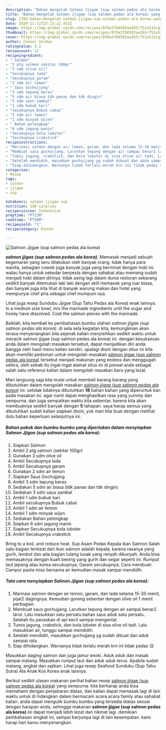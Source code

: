 ```yaml
---
description: "Bahan mengolah Salmon Jjigae (sup salmon pedas ala korea) yang Bisa Manjain Lidah"
title: "Bahan mengolah Salmon Jjigae (sup salmon pedas ala korea) yang Bisa Manjain Lidah"
slug: 2392-bahan-mengolah-salmon-jjigae-sup-salmon-pedas-ala-korea-yang-bisa-manjain-lidah
date: 2020-11-11T23:13:12.452Z
image: https://img-global.cpcdn.com/recipes/8f8a37b8583aa2b5/751x532cq70/salmon-jjigae-sup-salmon-pedas-ala-korea-foto-resep-utama.jpg
thumbnail: https://img-global.cpcdn.com/recipes/8f8a37b8583aa2b5/751x532cq70/salmon-jjigae-sup-salmon-pedas-ala-korea-foto-resep-utama.jpg
cover: https://img-global.cpcdn.com/recipes/8f8a37b8583aa2b5/751x532cq70/salmon-jjigae-sup-salmon-pedas-ala-korea-foto-resep-utama.jpg
author: Connor Valdez
ratingvalue: 3.2
reviewcount: 12
recipeingredient:
- " Salmon"
- "2 ptg salmon sekitar 100gr"
- "3 sdm olive oil"
- "Secukupnya lada"
- "Secukupnya garam"
- "2 sdm air lemon"
- " Saus Gochujjang"
- "3 sdm tepung beras"
- "5 sdm air biasa tdk panas dan tdk dingin"
- "3 sdm saus sambal"
- "1 sdm bubuk kari"
- "secukupnya Bubuk cabai"
- "1 sdm air lemon"
- "1 sdm minyak wijen"
- " Bahan pelengkap"
- "6 sdm jagung manis"
- "Secukupnya bola lobster"
- "Secukupnya crabstick"
recipeinstructions:
- "Marinasi salmon dengan air lemon, garam, dan lada selama 15-30 menit, pijat2 dagingnya. Kemudian goreng sebentar dengan olive oil 1 menit perbagian."
- "Membuat saus gochujjang. Larutkan tepung dengan air sampai benar2 larut. Lalu masukkan satu persatu bahan saus aduk satu persatu. Setelah itu panaskan di api kecil sampai mengental."
- "Tumis jagung, crabstick, dan bola lobster di sisa olive oil tadi. Lalu masukkan air, tunggu sampai mendidih."
- "Setelah mendidih, masukkan gochujjang yg sudah dibuat dan aduk sampai rata."
- "Siap dihidangkan. Warnanya tidak terlalu merah krn ini tidak pedas 😊"
categories:
- Resep
tags:
- salmon
- jjigae
- sup

katakunci: salmon jjigae sup 
nutrition: 190 calories
recipecuisine: Indonesian
preptime: "PT13M"
cooktime: "PT36M"
recipeyield: "1"
recipecategory: Dinner

---
```



![Salmon Jjigae (sup salmon pedas ala korea)](https://img-global.cpcdn.com/recipes/8f8a37b8583aa2b5/751x532cq70/salmon-jjigae-sup-salmon-pedas-ala-korea-foto-resep-utama.jpg)

<b><i>salmon jjigae (sup salmon pedas ala korea)</i></b>, Memasak menjadi sebuah kegemaran yang seru dilakukan oleh banyak orang. tidak hanya para wanita, sebagian cowok juga banyak juga yang berminat dengan hobi ini. walau hanya untuk sekedar berpesta dengan sahabat atau memang sudah menjadi hobi dalam dirinya. tidak asing lagi dalam dunia restoran sekarang sedikit banyak ditemukan laki laki dengan skill memasak yang luar biasa, dan banyak juga kita lihat di banyak warung makan dan hotel yang mempunyai chef pria sebagai chef mumpuni nya.

Lihat juga resep Sundubu Jjigae (Sup Tahu Pedas ala Korea) enak lainnya. In a medium size bowl, mix the marinade ingredients until the sugar and honey have dissolved. Coat the salmon pieces with the marinade.

Baiklah, kita kembali ke pembahasan bumbu olahan <i>salmon jjigae (sup salmon pedas ala korea)</i>. di sela sela kegiatan kita, kemungkinan akan terasa menyenangkan bila sejenak kalian menyisihkan sedikit waktu untuk meracik salmon jjigae (sup salmon pedas ala korea) ini. dengan kesuksesan anda dalam mengolah masakan tersebut, dapat menjadikan diri anda bangga oleh hasil menu kalian sendiri. apalagi disini dengan situs ini kita akan memiliki pedoman untuk mengolah masakan <u>salmon jjigae (sup salmon pedas ala korea)</u> tersebut menjadi makanan yang endess dan menggugah selera, oleh sebab itu ingat ingat alamat situs ini di ponsel anda sebagai salah satu referensi kalian dalam mengolah masakan baru yang lezat.


Mari langsung saja kita mulai untuk membeli barang barang yang dibutuhkan dalam mengolah masakan <u><i>salmon jjigae (sup salmon pedas ala korea)</i></u> ini. setidak tidaknya dibutuhkan <b>18</b> bahan bahan yang diperuntuk kan pada masakan ini. agar nanti dapat menghasilkan rasa yang yummy dan sempurna. dan juga sempatkan waktu kita sebentar, karena kita akan membuatnya sedikit banyak dengan <b>5</b> tahapan. saya harap semua yang dibutuhkan sudah kalian siapkan disini, yuk mari kita buat dengan melihat dulu bahan keperluan selanjutnya ini.

<!--inarticleads1-->

##### Bahan pokok dan bumbu-bumbu yang diperlukan dalam menyiapkan Salmon Jjigae (sup salmon pedas ala korea):

1. Siapkan  Salmon
1. Ambil 2 ptg salmon (sekitar 100gr)
1. Gunakan 3 sdm olive oil
1. Ambil Secukupnya lada
1. Ambil Secukupnya garam
1. Gunakan 2 sdm air lemon
1. Siapkan  Saus Gochujjang
1. Ambil 3 sdm tepung beras
1. Sediakan 5 sdm air biasa (tdk panas dan tdk dingin)
1. Sediakan 3 sdm saus sambal
1. Ambil 1 sdm bubuk kari
1. Ambil secukupnya Bubuk cabai
1. Ambil 1 sdm air lemon
1. Ambil 1 sdm minyak wijen
1. Sediakan  Bahan pelengkap
1. Siapkan 6 sdm jagung manis
1. Siapkan Secukupnya bola lobster
1. Ambil Secukupnya crabstick


Bring to a boil, and reduce heat. Sup Asam Pedas Kepala Ikan Salmon Salah satu bagian terlezat dari ikan salmon adalah kepala, karena rasanya yang gurih, lembut dan ada bagian tulang lunak yang renyah dikunyah. Anda bisa memasaknya dengan kuah bening yang gurih dan segar seperti ini. Rumput laut jepang atau korea secukupnya; Garam secukupnya; Cara membuat: Campur pasta miso bersama air kemudian masak sampai mendidih. 

<!--inarticleads2-->

##### Tata cara menyiapkan Salmon Jjigae (sup salmon pedas ala korea):

1. Marinasi salmon dengan air lemon, garam, dan lada selama 15-30 menit, pijat2 dagingnya. Kemudian goreng sebentar dengan olive oil 1 menit perbagian.
1. Membuat saus gochujjang. Larutkan tepung dengan air sampai benar2 larut. Lalu masukkan satu persatu bahan saus aduk satu persatu. Setelah itu panaskan di api kecil sampai mengental.
1. Tumis jagung, crabstick, dan bola lobster di sisa olive oil tadi. Lalu masukkan air, tunggu sampai mendidih.
1. Setelah mendidih, masukkan gochujjang yg sudah dibuat dan aduk sampai rata.
1. Siap dihidangkan. Warnanya tidak terlalu merah krn ini tidak pedas 😊


Masukkan daging salmon dan juga jamur enoki. Aduk aduk dan masak sampai matang. Masukkan rumput laut dan aduk aduk terus. Apabila sudah matang, angkat dan sajikan. Lihat juga resep Seafood Sundubu (Sup Tahu Sutra) Ala Anak Kos Korea enak lainnya. 

Berikut sedikit ulasan makanan perihal bahan resep <u>salmon jjigae (sup salmon pedas ala korea)</u> yang sempurna. kita berharap anda bisa memahami dengan penjabaran diatas, dan kalian dapat memasak lagi di lain waktu untuk di hidangkan dalam bermacam acara acara family atau sahabat kalian. anda dapat mengulik bumbu bumbu yang tersedia diatas sesuai dengan harapan anda, sehingga makanan <b>salmon jjigae (sup salmon pedas ala korea)</b> ini dapat menjadi lebih lezat dan nikmat lagi. demikian pembahasan singkat ini, sampai berjumpa lagi di lain kesempatan. kami harap hari kamu menyenangkan.
